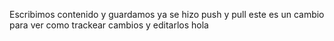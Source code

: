 Escribimos contenido y guardamos 
ya se hizo push y pull 
este es un cambio para ver como trackear cambios y editarlos 
hola
